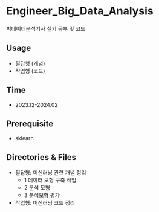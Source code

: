 # Engineer_Big_Data_Analysis
빅데이터분석기사 실기 공부 및 코드

## Usage
* 필답형 (개념)
* 작업형 (코드)

## Time
* 2023.12-2024.02

## Prerequisite
* sklearn

## Directories & Files
* 필답형: 머신러닝 관련 개념 정리
  * 1 데이터 모형 구축 작업
  * 2 분석 모형
  * 3 분석모형 평가
* 작업형: 머신러닝 코드 정리
